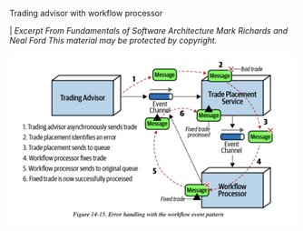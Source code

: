 Trading advisor with workflow processor

| *Excerpt From
Fundamentals of Software Architecture
Mark Richards and Neal Ford
This material may be protected by copyright.*

![alt text](./workflow-diagram.png)
